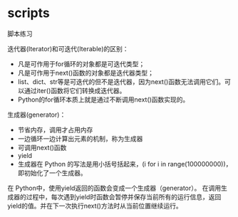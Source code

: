 # scripts
脚本练习

迭代器(Iterator)和可迭代(Iterable)的区别：
- 凡是可作用于for循环的对象都是可迭代类型；
- 凡是可作用于next()函数的对象都是迭代器类型；
- list、dict、str等是可迭代的但不是迭代器，因为next()函数无法调用它们。可以通过iter()函数将它们转换成迭代器。
- Python的for循环本质上就是通过不断调用next()函数实现的。

生成器(generator)：
- 节省内存，调用才占用内存
- 一边循环一边计算出元素的机制，称为生成器
- 可调用next()函数
- yield
- 生成器在 Python 的写法是用小括号括起来，(i for i in range(100000000))，即初始化了一个生成器。

在 Python中，使用yield返回的函数会变成一个生成器（generator）。 在调用生成器的过程中，每次遇到yield时函数会暂停并保存当前所有的运行信息，返回yield的值。并在下一次执行next()方法时从当前位置继续运行。